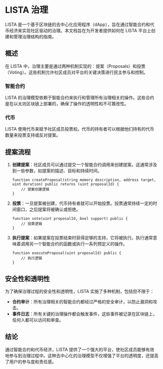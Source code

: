 # LISTA 治理

LISTA 是一个基于区块链的去中心化应用程序（dApp），旨在通过智能合约和代币经济来实现社区驱动的治理。本文档旨在为开发者提供如何在 LISTA 平台上创建和管理治理结构的指南。

## 概述

在 LISTA 中，治理主要是通过两种机制实现的：提案（Proposals）和投票（Voting）。这些机制允许社区成员对平台的关键决策进行民主参与和控制。

### 智能合约

LISTA 的治理模型依赖于智能合约来执行和管理所有治理相关的操作。这些合约是在以太坊区块链上部署的，确保了操作的透明性和不可篡改性。

### 代币

LISTA 使用代币来赋予社区成员投票权。代币的持有者可以根据他们持有的代币数量来投票支持或反对提案。

## 提案流程

1. **创建提案**：社区成员可以通过提交一个智能合约调用来创建提案。这通常涉及到一些参数，如提案的描述、目标和持续时间。

   ```solidity
   function createProposal(string memory description, address target, uint duration) public returns (uint proposalId) {
       // 提案创建逻辑
   }
   ```

2. **投票**：一旦提案被创建，代币持有者就可以开始投票。投票通常持续一定的时间窗口，之后提案将被确认或拒绝。

   ```solidity
   function vote(uint proposalId, bool support) public {
       // 投票逻辑
   }
   ```

3. **执行提案**：如果提案在投票结束时获得足够的支持，它将被执行。执行通常意味着调用另一个智能合约的函数或执行一系列预定义的操作。

   ```solidity
   function executeProposal(uint proposalId) public {
       // 执行逻辑
   }
   ```

## 安全性和透明性

为了确保治理过程的安全性和透明性，LISTA 实施了多种机制，包括但不限于：

- **合约审计**：所有治理相关的智能合约都经过严格的安全审计，以防止漏洞和攻击。
- **事件日志**：所有关键的治理操作都会触发事件，这些事件被记录在区块链上，任何人都可以访问和审查。

## 结论

通过智能合约和代币经济，LISTA 提供了一个强大的平台，使社区成员能够有效地参与到治理过程中。这种去中心化的治理模型不仅增强了平台的透明度，还提高了用户的参与度和责任感。
